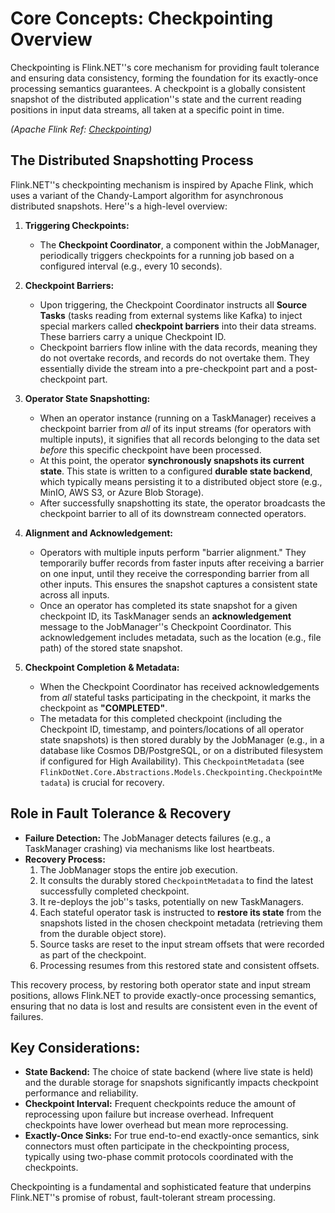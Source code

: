# Core Concepts: Checkpointing Overview

Checkpointing is Flink.NET''s core mechanism for providing fault tolerance and ensuring data consistency, forming the foundation for its exactly-once processing semantics guarantees. A checkpoint is a globally consistent snapshot of the distributed application''s state and the current reading positions in input data streams, all taken at a specific point in time.

*(Apache Flink Ref: [Checkpointing](https://nightlies.apache.org/flink/flink-docs-stable/docs/dev/datastream/fault-tolerance/checkpointing/))*

## The Distributed Snapshotting Process

Flink.NET''s checkpointing mechanism is inspired by Apache Flink, which uses a variant of the Chandy-Lamport algorithm for asynchronous distributed snapshots. Here''s a high-level overview:

1.  **Triggering Checkpoints:**
    *   The **Checkpoint Coordinator**, a component within the JobManager, periodically triggers checkpoints for a running job based on a configured interval (e.g., every 10 seconds).

2.  **Checkpoint Barriers:**
    *   Upon triggering, the Checkpoint Coordinator instructs all **Source Tasks** (tasks reading from external systems like Kafka) to inject special markers called **checkpoint barriers** into their data streams. These barriers carry a unique Checkpoint ID.
    *   Checkpoint barriers flow inline with the data records, meaning they do not overtake records, and records do not overtake them. They essentially divide the stream into a pre-checkpoint part and a post-checkpoint part.

3.  **Operator State Snapshotting:**
    *   When an operator instance (running on a TaskManager) receives a checkpoint barrier from *all* of its input streams (for operators with multiple inputs), it signifies that all records belonging to the data set *before* this specific checkpoint have been processed.
    *   At this point, the operator **synchronously snapshots its current state**. This state is written to a configured **durable state backend**, which typically means persisting it to a distributed object store (e.g., MinIO, AWS S3, or Azure Blob Storage).
    *   After successfully snapshotting its state, the operator broadcasts the checkpoint barrier to all of its downstream connected operators.

4.  **Alignment and Acknowledgement:**
    *   Operators with multiple inputs perform "barrier alignment." They temporarily buffer records from faster inputs after receiving a barrier on one input, until they receive the corresponding barrier from all other inputs. This ensures the snapshot captures a consistent state across all inputs.
    *   Once an operator has completed its state snapshot for a given checkpoint ID, its TaskManager sends an **acknowledgement** message to the JobManager''s Checkpoint Coordinator. This acknowledgement includes metadata, such as the location (e.g., file path) of the stored state snapshot.

5.  **Checkpoint Completion & Metadata:**
    *   When the Checkpoint Coordinator has received acknowledgements from *all* stateful tasks participating in the checkpoint, it marks the checkpoint as **"COMPLETED"**.
    *   The metadata for this completed checkpoint (including the Checkpoint ID, timestamp, and pointers/locations of all operator state snapshots) is then stored durably by the JobManager (e.g., in a database like Cosmos DB/PostgreSQL, or on a distributed filesystem if configured for High Availability). This `CheckpointMetadata` (see `FlinkDotNet.Core.Abstractions.Models.Checkpointing.CheckpointMetadata`) is crucial for recovery.

## Role in Fault Tolerance & Recovery

*   **Failure Detection:** The JobManager detects failures (e.g., a TaskManager crashing) via mechanisms like lost heartbeats.
*   **Recovery Process:**
    1.  The JobManager stops the entire job execution.
    2.  It consults the durably stored `CheckpointMetadata` to find the latest successfully completed checkpoint.
    3.  It re-deploys the job''s tasks, potentially on new TaskManagers.
    4.  Each stateful operator task is instructed to **restore its state** from the snapshots listed in the chosen checkpoint metadata (retrieving them from the durable object store).
    5.  Source tasks are reset to the input stream offsets that were recorded as part of the checkpoint.
    6.  Processing resumes from this restored state and consistent offsets.

This recovery process, by restoring both operator state and input stream positions, allows Flink.NET to provide exactly-once processing semantics, ensuring that no data is lost and results are consistent even in the event of failures.

## Key Considerations:

*   **State Backend:** The choice of state backend (where live state is held) and the durable storage for snapshots significantly impacts checkpoint performance and reliability.
*   **Checkpoint Interval:** Frequent checkpoints reduce the amount of reprocessing upon failure but increase overhead. Infrequent checkpoints have lower overhead but mean more reprocessing.
*   **Exactly-Once Sinks:** For true end-to-end exactly-once semantics, sink connectors must often participate in the checkpointing process, typically using two-phase commit protocols coordinated with the checkpoints.

Checkpointing is a fundamental and sophisticated feature that underpins Flink.NET''s promise of robust, fault-tolerant stream processing.
